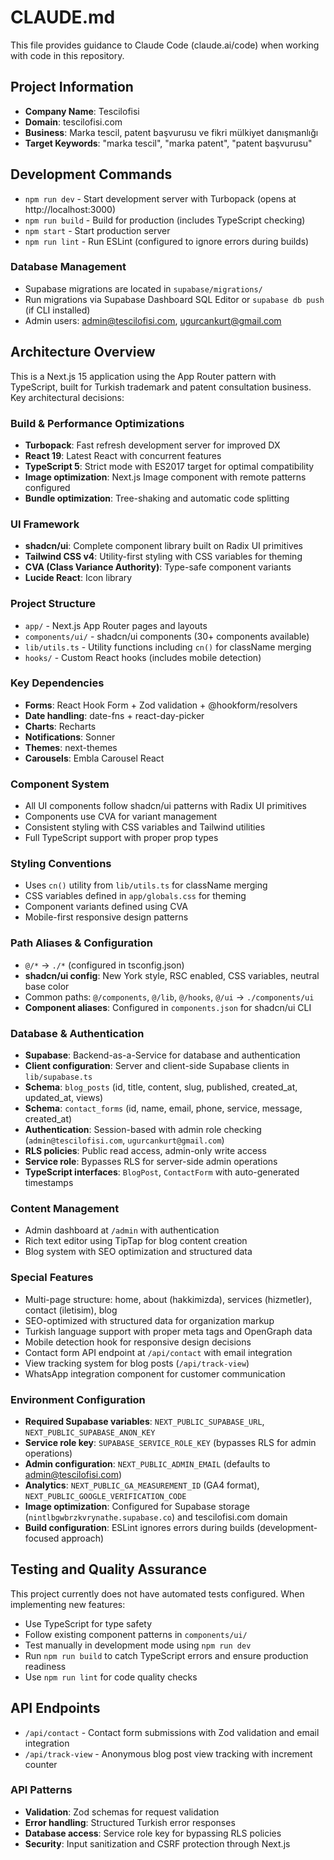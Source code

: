 # CLAUDE.md

This file provides guidance to Claude Code (claude.ai/code) when working with code in this repository.

## Project Information
- **Company Name**: Tescilofisi
- **Domain**: tescilofisi.com
- **Business**: Marka tescil, patent başvurusu ve fikri mülkiyet danışmanlığı
- **Target Keywords**: "marka tescil", "marka patent", "patent başvurusu"

## Development Commands

- `npm run dev` - Start development server with Turbopack (opens at http://localhost:3000)
- `npm run build` - Build for production (includes TypeScript checking)
- `npm start` - Start production server
- `npm run lint` - Run ESLint (configured to ignore errors during builds)

### Database Management
- Supabase migrations are located in `supabase/migrations/`
- Run migrations via Supabase Dashboard SQL Editor or `supabase db push` (if CLI installed)
- Admin users: admin@tescilofisi.com, ugurcankurt@gmail.com

## Architecture Overview

This is a Next.js 15 application using the App Router pattern with TypeScript, built for Turkish trademark and patent consultation business. Key architectural decisions:

### Build & Performance Optimizations
- **Turbopack**: Fast refresh development server for improved DX
- **React 19**: Latest React with concurrent features
- **TypeScript 5**: Strict mode with ES2017 target for optimal compatibility
- **Image optimization**: Next.js Image component with remote patterns configured
- **Bundle optimization**: Tree-shaking and automatic code splitting

### UI Framework
- **shadcn/ui**: Complete component library built on Radix UI primitives
- **Tailwind CSS v4**: Utility-first styling with CSS variables for theming
- **CVA (Class Variance Authority)**: Type-safe component variants
- **Lucide React**: Icon library

### Project Structure
- `app/` - Next.js App Router pages and layouts
- `components/ui/` - shadcn/ui components (30+ components available)
- `lib/utils.ts` - Utility functions including `cn()` for className merging
- `hooks/` - Custom React hooks (includes mobile detection)

### Key Dependencies
- **Forms**: React Hook Form + Zod validation + @hookform/resolvers
- **Date handling**: date-fns + react-day-picker
- **Charts**: Recharts
- **Notifications**: Sonner
- **Themes**: next-themes
- **Carousels**: Embla Carousel React

### Component System
- All UI components follow shadcn/ui patterns with Radix UI primitives
- Components use CVA for variant management
- Consistent styling with CSS variables and Tailwind utilities
- Full TypeScript support with proper prop types

### Styling Conventions
- Uses `cn()` utility from `lib/utils.ts` for className merging
- CSS variables defined in `app/globals.css` for theming
- Component variants defined using CVA
- Mobile-first responsive design patterns

### Path Aliases & Configuration
- `@/*` → `./*` (configured in tsconfig.json)
- **shadcn/ui config**: New York style, RSC enabled, CSS variables, neutral base color
- Common paths: `@/components`, `@/lib`, `@/hooks`, `@/ui` → `./components/ui`
- **Component aliases**: Configured in `components.json` for shadcn/ui CLI

### Database & Authentication
- **Supabase**: Backend-as-a-Service for database and authentication
- **Client configuration**: Server and client-side Supabase clients in `lib/supabase.ts`
- **Schema**: `blog_posts` (id, title, content, slug, published, created_at, updated_at, views)
- **Schema**: `contact_forms` (id, name, email, phone, service, message, created_at)
- **Authentication**: Session-based with admin role checking (`admin@tescilofisi.com`, `ugurcankurt@gmail.com`)
- **RLS policies**: Public read access, admin-only write access
- **Service role**: Bypasses RLS for server-side admin operations
- **TypeScript interfaces**: `BlogPost`, `ContactForm` with auto-generated timestamps

### Content Management
- Admin dashboard at `/admin` with authentication
- Rich text editor using TipTap for blog content creation
- Blog system with SEO optimization and structured data

### Special Features
- Multi-page structure: home, about (hakkimizda), services (hizmetler), contact (iletisim), blog
- SEO-optimized with structured data for organization markup
- Turkish language support with proper meta tags and OpenGraph data
- Mobile detection hook for responsive design decisions
- Contact form API endpoint at `/api/contact` with email integration
- View tracking system for blog posts (`/api/track-view`)
- WhatsApp integration component for customer communication

### Environment Configuration
- **Required Supabase variables**: `NEXT_PUBLIC_SUPABASE_URL`, `NEXT_PUBLIC_SUPABASE_ANON_KEY`
- **Service role key**: `SUPABASE_SERVICE_ROLE_KEY` (bypasses RLS for admin operations)
- **Admin configuration**: `NEXT_PUBLIC_ADMIN_EMAIL` (defaults to admin@tescilofisi.com)
- **Analytics**: `NEXT_PUBLIC_GA_MEASUREMENT_ID` (GA4 format), `NEXT_PUBLIC_GOOGLE_VERIFICATION_CODE`
- **Image optimization**: Configured for Supabase storage (`nintlbgwbrzkvrynathe.supabase.co`) and tescilofisi.com domain
- **Build configuration**: ESLint ignores errors during builds (development-focused approach)

## Testing and Quality Assurance

This project currently does not have automated tests configured. When implementing new features:
- Use TypeScript for type safety
- Follow existing component patterns in `components/ui/`
- Test manually in development mode using `npm run dev`
- Run `npm run build` to catch TypeScript errors and ensure production readiness
- Use `npm run lint` for code quality checks

## API Endpoints

- `/api/contact` - Contact form submissions with Zod validation and email integration
- `/api/track-view` - Anonymous blog post view tracking with increment counter

### API Patterns
- **Validation**: Zod schemas for request validation
- **Error handling**: Structured Turkish error responses
- **Database access**: Service role key for bypassing RLS policies
- **Security**: Input sanitization and CSRF protection through Next.js